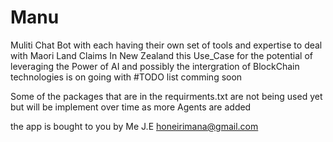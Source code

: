 # Manu
 Muliti Chat Bot with each having their own set of tools and expertise to deal with Maori Land Claims In New Zealand this Use_Case for the potential of leveraging the Power of AI and possibly the intergration of BlockChain technologies is on going with #TODO list comming soon 


 Some of the packages that are in the requirments.txt are not being used yet but will be implement over time as more Agents are added  

the app is bought to you by Me J.E 
honeirimana@gmail.com 



